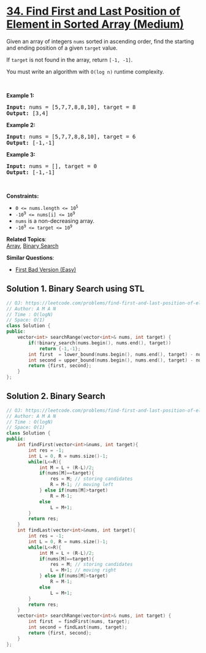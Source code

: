 # [34. Find First and Last Position of Element in Sorted Array (Medium)](https://leetcode.com/problems/find-first-and-last-position-of-element-in-sorted-array/)

<p>Given an array of integers <code>nums</code> sorted in ascending order, find the starting and ending position of a given <code>target</code> value.</p>

<p>If <code>target</code> is not found in the array, return <code>[-1, -1]</code>.</p>

<p>You must&nbsp;write an algorithm with&nbsp;<code>O(log n)</code> runtime complexity.</p>

<p>&nbsp;</p>
<p><strong>Example 1:</strong></p>
<pre><strong>Input:</strong> nums = [5,7,7,8,8,10], target = 8
<strong>Output:</strong> [3,4]
</pre><p><strong>Example 2:</strong></p>
<pre><strong>Input:</strong> nums = [5,7,7,8,8,10], target = 6
<strong>Output:</strong> [-1,-1]
</pre><p><strong>Example 3:</strong></p>
<pre><strong>Input:</strong> nums = [], target = 0
<strong>Output:</strong> [-1,-1]
</pre>
<p>&nbsp;</p>
<p><strong>Constraints:</strong></p>

<ul>
	<li><code>0 &lt;= nums.length &lt;= 10<sup>5</sup></code></li>
	<li><code>-10<sup>9</sup>&nbsp;&lt;= nums[i]&nbsp;&lt;= 10<sup>9</sup></code></li>
	<li><code>nums</code> is a non-decreasing array.</li>
	<li><code>-10<sup>9</sup>&nbsp;&lt;= target&nbsp;&lt;= 10<sup>9</sup></code></li>
</ul>


**Related Topics**:  
[Array](https://leetcode.com/tag/array/), [Binary Search](https://leetcode.com/tag/binary-search/)

**Similar Questions**:
* [First Bad Version (Easy)](https://leetcode.com/problems/first-bad-version/)

## Solution 1. Binary Search using STL

```cpp
// OJ: https://leetcode.com/problems/find-first-and-last-position-of-element-in-sorted-array/
// Author: A M A N
// Time : O(logN)
// Space: O(1)
class Solution {
public:
    vector<int> searchRange(vector<int>& nums, int target) {
        if(!binary_search(nums.begin(), nums.end(), target))
            return {-1,-1};
        int first  = lower_bound(nums.begin(), nums.end(), target) - nums.begin();
        int second = upper_bound(nums.begin(), nums.end(), target) - nums.begin() - 1; // upper bound returns the next pointer to the found target so -1 
        return {first, second};
    }
};
```


## Solution 2. Binary Search

```cpp
// OJ: https://leetcode.com/problems/find-first-and-last-position-of-element-in-sorted-array/
// Author: A M A N
// Time : O(logN)
// Space: O(1)
class Solution {
public:
    int findFirst(vector<int>&nums, int target){
        int res = -1;
        int L = 0, R = nums.size()-1;
        while(L<=R){
            int M = L + (R-L)/2;
            if(nums[M]==target){
                res = M; // storing candidates
                R = M-1; // moving left
            } else if(nums[M]>target)
                R = M-1;
            else 
                L = M+1;
        }
        return res;
    }
    int findLast(vector<int>&nums, int target){
        int res = -1;
        int L = 0, R = nums.size()-1;
        while(L<=R){
            int M = L + (R-L)/2;
            if(nums[M]==target){
                res = M; // storing candidates
                L = M+1; // moving right
            } else if(nums[M]>target)
                R = M-1;
            else 
                L = M+1;
        }
        return res;
    }    
    vector<int> searchRange(vector<int>& nums, int target) {
        int first  = findFirst(nums, target);
        int second = findLast(nums, target);
        return {first, second};
    }
};
```